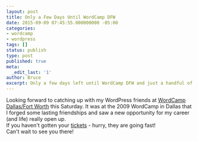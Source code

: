 ```yaml
---
layout: post
title: Only a Few Days Until WordCamp DFW
date: 2015-09-09 07:45:55.000000000 -05:00
categories:
- wordcamp
- wordpress
tags: []
status: publish
type: post
published: true
meta:
  _edit_last: '1'
author: Bruce
excerpt: Only a few days left until WordCamp DFW and just a handful of tickets remain!<br>
---
```

Looking forward to catching up with my WordPress friends at [WordCamp Dallas/Fort Worth](https://dfw.wordcamp.org/2015/) this Saturday.  It was at the 2009 WordCamp in Dallas that I forged some lasting friendships and saw a new opportunity for my career (and life) really open up.    
If you haven't gotten your [tickets](https://dfw.wordcamp.org/2015/tickets/) - hurry, they are going fast!  
Can't wait to see you there!  